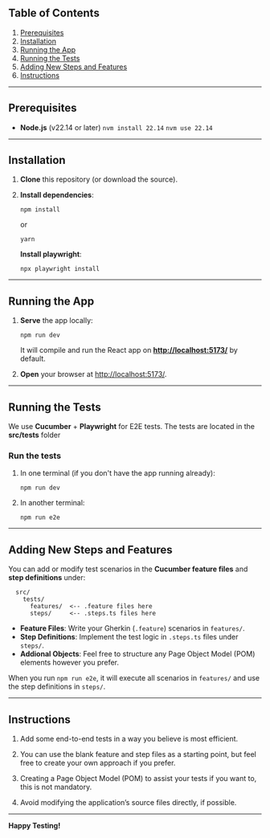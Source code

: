 ## Table of Contents

1. [Prerequisites](#prerequisites)
2. [Installation](#installation)
3. [Running the App](#running-the-app)
4. [Running the Tests](#running-the-tests)
5. [Adding New Steps and Features](#adding-new-steps-and-features)
6. [Instructions](#instructions)

---

## Prerequisites

- **Node.js** (v22.14 or later)
  `nvm install 22.14`
  `nvm use 22.14`

---

## Installation

1. **Clone** this repository (or download the source).
2. **Install dependencies**:

   `npm install`

   or

   `yarn`

   **Install playwright**:

   `npx playwright install`

---

## Running the App

1. **Serve** the app locally:

   `npm run dev`

   It will compile and run the React app on **<http://localhost:5173/>** by default.

2. **Open** your browser at <http://localhost:5173/>.

---

## Running the Tests

We use **Cucumber** + **Playwright** for E2E tests. The tests are located in the **src/tests** folder

### Run the tests

1. In one terminal (if you don't have the app running already):

   `npm run dev`

2. In another terminal:

   `npm run e2e`

---

## Adding New Steps and Features

You can add or modify test scenarios in the **Cucumber feature files** and **step definitions** under:

```
  src/
    tests/
      features/  <-- .feature files here
      steps/     <-- .steps.ts files here
```

- **Feature Files**: Write your Gherkin (`.feature`) scenarios in `features/`.
- **Step Definitions**: Implement the test logic in `.steps.ts` files under `steps/`.
- **Addional Objects**: Feel free to structure any Page Object Model (POM) elements however you prefer.

When you run `npm run e2e`, it will execute all scenarios in `features/` and use the step definitions in `steps/`.

---

## Instructions

1. Add some end-to-end tests in a way you believe is most efficient.

2. You can use the blank feature and step files as a starting point, but feel free to create your own approach if you prefer.

3. Creating a Page Object Model (POM) to assist your tests if you want to, this is not mandatory.

4. Avoid modifying the application’s source files directly, if possible.

---

**Happy Testing!**

